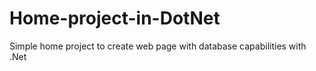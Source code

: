 # Home-project-in-DotNet
Simple home project to create web page with database capabilities with .Net

